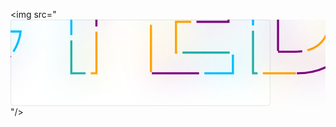 

<!--
### Hi there 👋
**tzcteddy/tzcteddy** is a ✨ _special_ ✨ repository because its `README.md` (this file) appears on your GitHub profile.

Here are some ideas to get you started:

- 🔭 I’m currently working on ...
- 🌱 I’m currently learning ...
- 👯 I’m looking to collaborate on ...
- 🤔 I’m looking for help with ...
- 💬 Ask me about ...
- 📫 How to reach me: ...
- 😄 Pronouns: ...
- ⚡ Fun fact: ...
-->
<img src="<svg xmlns="http://www.w3.org/2000/svg" width="100%" height="165" viewBox="0 0 600 165" fill="none">
    <rect xmlns="http://www.w3.org/2000/svg" data-testid="card-bg" x="0.5" y="0.5" rx="4.5" height="99%" stroke="#E4E2E2" width="494" fill="#ffffff" stroke-opacity="1"/>
    <style>
      .words {
        font-size:8vh;
        font-weight:bold;
        text-transform:uppercase;
        fill:none;
        stroke-width:4px;
        stroke-dasharray:90,310;
        animation-name:drawing;
        animation-duration:8s;
        animation-iteration-count:infinite;
        animation-timing-function:linear;
      }
      .words-1 {
        stroke:deepskyblue;
        text-shadow:0 0 50px deepskyblue;
        animation-delay:-2s;
      }
      .words-2 {
        stroke:lightseagreen;
        text-shadow:0 0 50px lightseagreen;
        animation-delay:-4s;
      }
      .words-3 {
        stroke:orange;
        text-shadow:0 0 50px orange;
        animation-delay:-6s;
      }
      .words-4 {
        stroke:purple;
        text-shadow:0 0 50px purple;
        animation-delay:-8s;
      }
      @keyframes drawing {
        100% {
        stroke-dashoffset:-400;
      }
      }
    </style>
        <text id="time" text-anchor="middle" x="42%" y="62%" class="words words-1">tzcteddy</text>
        <text id="time" text-anchor="middle" x="42%" y="62%" class="words words-2">tzcteddy</text>
        <text id="time" text-anchor="middle" x="42%" y="62%" class="words words-3">tzcteddy</text>
        <text id="time" text-anchor="middle" x="42%" y="62%" class="words words-4">tzcteddy</text>
  </svg>"/>
